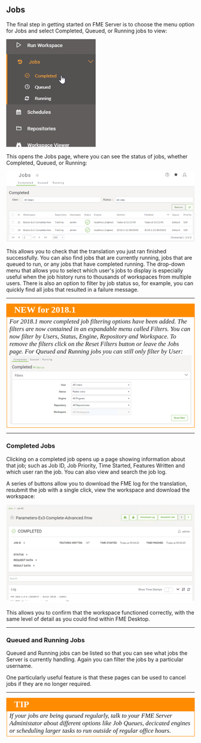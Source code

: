 ## Jobs ##

The final step in getting started on FME Server is to choose the menu option for Jobs and select Completed, Queued, or Running jobs to view:

![](./Images/Img1.035.JobsHistory.png)

This opens the Jobs page, where you can see the status of jobs, whether Completed, Queued, or Running:

![](./Images/Img1.036.JobsListing.png)

This allows you to check that the translation you just ran finished successfully. You can also find jobs that are currently running, jobs that are queued to run, or any jobs that have completed running. The drop-down menu that allows you to select which user's jobs to display is especially useful when the job history runs to thousands of workspaces from multiple users. There is also an option to filter by job status so, for example, you can quickly find all jobs that resulted in a failure message.

---

<!--Tip Section-->

<table style="border-spacing: 0px">
<tr>
<td style="vertical-align:middle;background-color:darkorange;border: 2px solid darkorange">
<i class="fa fa-info-circle fa-lg fa-pull-left fa-fw" style="color:white;padding-right: 12px;vertical-align:text-top"></i>
<span style="color:white;font-size:x-large;font-weight: bold;font-family:serif">NEW for 2018.1</span>
</td>
</tr>

<tr>
<td style="border: 1px solid darkorange">
<span style="font-family:serif; font-style:italic; font-size:larger">
For 2018.1 more completed job filtering options have been added. The filters are now contained in an expandable menu called Filters. You can now filter by Users, Status, Engine, Repository and Workspace. To remove the filters click on the Reset Filters button or leave the Jobs page. For Queued and Running jobs you can still only filter by User:
<img src="./Images/Img1.037.NewJobFiltering.png">
</span>
</td>
</tr>
</table>

---

### Completed Jobs ###

Clicking on a completed job opens up a page showing information about that job; such as Job ID, Job Priority, Time Started, Features Written and which user ran the job. You can also view and search the job log.

A series of buttons allow you to download the FME log for the translation, resubmit the job with a single click, view the workspace and download the workspace:

![](./Images/Img1.038.JobSummaryMenu.png)

This allows you to confirm that the workspace functioned correctly, with the same level of detail as you could find within FME Desktop.

---

### Queued and Running Jobs ###

Queued and Running jobs can be listed so that you can see what jobs the Server is currently handling. Again you can filter the jobs by a particular username.

One particularly useful feature is that these pages can be used to cancel jobs if they are no longer required.

---

<!--Tip Section-->

<table style="border-spacing: 0px">
<tr>
<td style="vertical-align:middle;background-color:darkorange;border: 2px solid darkorange">
<i class="fa fa-info-circle fa-lg fa-pull-left fa-fw" style="color:white;padding-right: 12px;vertical-align:text-top"></i>
<span style="color:white;font-size:x-large;font-weight: bold;font-family:serif">TIP</span>
</td>
</tr>

<tr>
<td style="border: 1px solid darkorange">
<span style="font-family:serif; font-style:italic; font-size:larger">
If your jobs are being queued regularly, talk to your FME Server Administator about different options like Job Queues, decicated engines or scheduling larger tasks to run outside of regular office hours.
</span>
</td>
</tr>
</table>
